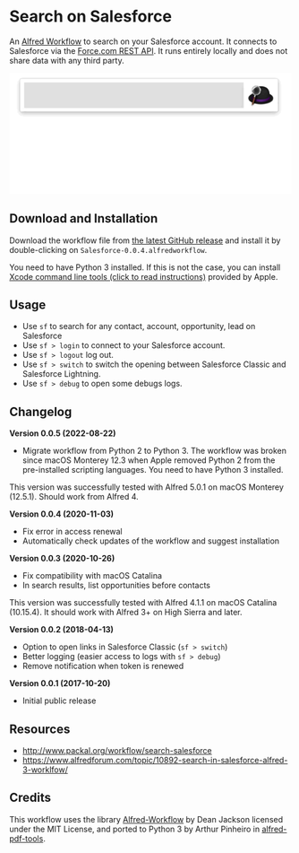 # Search on Salesforce

An [Alfred Workflow](https://www.alfredapp.com/workflows/) to search on your Salesforce account. It connects to Salesforce via the [Force.com REST API](https://developer.salesforce.com/docs/atlas.en-us.api_rest.meta/api_rest/intro_what_is_rest_api.htm). It runs entirely locally and does not share data with any third party.

![Search on Salesforce from your Mac](salesforce-on-mac.gif)

## Download and Installation

Download the workflow file from [the latest GitHub release](https://github.com/jereze/alfred-salesforce/releases/latest) and install it by double-clicking on `Salesforce-0.0.4.alfredworkflow`.

You need to have Python 3 installed. If this is not the case, you can install [Xcode command line tools (click to read instructions)](https://macpaw.com/how-to/install-command-line-tools) provided by Apple.

## Usage

- Use `sf` to search for any contact, account, opportunity, lead on Salesforce
- Use `sf > login` to connect to your Salesforce account.
- Use `sf > logout` log out.
- Use `sf > switch` to switch the opening between Salesforce Classic and Salesforce Lightning.
- Use `sf > debug` to open some debugs logs.

## Changelog

**Version 0.0.5 (2022-08-22)**

- Migrate workflow from Python 2 to Python 3. The workflow was broken since macOS Monterey 12.3 when Apple removed Python 2 from the pre-installed scripting languages. You need to have Python 3 installed.

This version was successfully tested with Alfred 5.0.1 on macOS Monterey (12.5.1). Should work from Alfred 4.

**Version 0.0.4 (2020-11-03)**

- Fix error in access renewal
- Automatically check updates of the workflow and suggest installation

**Version 0.0.3 (2020-10-26)**

- Fix compatibility with macOS Catalina
- In search results, list opportunities before contacts

This version was successfully tested with Alfred 4.1.1 on macOS Catalina (10.15.4). It should work with Alfred 3+ on High Sierra and later.

**Version 0.0.2 (2018-04-13)**

- Option to open links in Salesforce Classic (`sf > switch`)
- Better logging (easier access to logs with `sf > debug`)
- Remove notification when token is renewed

**Version 0.0.1 (2017-10-20)**

- Initial public release

## Resources

- http://www.packal.org/workflow/search-salesforce
- https://www.alfredforum.com/topic/10892-search-in-salesforce-alfred-3-worklfow/

## Credits

This workflow uses the library [Alfred-Workflow](https://github.com/deanishe/alfred-workflow) by Dean Jackson licensed under the MIT License, and ported to Python 3 by Arthur Pinheiro in [alfred-pdf-tools](https://github.com/xilopaint/alfred-pdf-tools).
